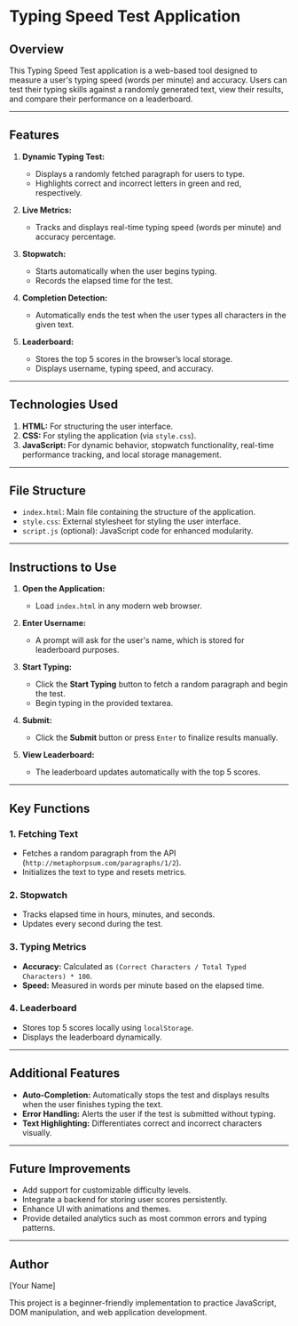 # Typing Speed Test Application

## Overview
This Typing Speed Test application is a web-based tool designed to measure a user's typing speed (words per minute) and accuracy. Users can test their typing skills against a randomly generated text, view their results, and compare their performance on a leaderboard.

---

## Features
1. **Dynamic Typing Test:**
   - Displays a randomly fetched paragraph for users to type.
   - Highlights correct and incorrect letters in green and red, respectively.

2. **Live Metrics:**
   - Tracks and displays real-time typing speed (words per minute) and accuracy percentage.

3. **Stopwatch:**
   - Starts automatically when the user begins typing.
   - Records the elapsed time for the test.

4. **Completion Detection:**
   - Automatically ends the test when the user types all characters in the given text.

5. **Leaderboard:**
   - Stores the top 5 scores in the browser’s local storage.
   - Displays username, typing speed, and accuracy.

---

## Technologies Used
1. **HTML:** For structuring the user interface.
2. **CSS:** For styling the application (via `style.css`).
3. **JavaScript:** For dynamic behavior, stopwatch functionality, real-time performance tracking, and local storage management.

---

## File Structure
- `index.html`: Main file containing the structure of the application.
- `style.css`: External stylesheet for styling the user interface.
- `script.js` (optional): JavaScript code for enhanced modularity.

---

## Instructions to Use
1. **Open the Application:**
   - Load `index.html` in any modern web browser.

2. **Enter Username:**
   - A prompt will ask for the user's name, which is stored for leaderboard purposes.

3. **Start Typing:**
   - Click the **Start Typing** button to fetch a random paragraph and begin the test.
   - Begin typing in the provided textarea.

4. **Submit:**
   - Click the **Submit** button or press `Enter` to finalize results manually.

5. **View Leaderboard:**
   - The leaderboard updates automatically with the top 5 scores.

---

## Key Functions
### 1. Fetching Text
- Fetches a random paragraph from the API (`http://metaphorpsum.com/paragraphs/1/2`).
- Initializes the text to type and resets metrics.

### 2. Stopwatch
- Tracks elapsed time in hours, minutes, and seconds.
- Updates every second during the test.

### 3. Typing Metrics
- **Accuracy:** Calculated as `(Correct Characters / Total Typed Characters) * 100`.
- **Speed:** Measured in words per minute based on the elapsed time.

### 4. Leaderboard
- Stores top 5 scores locally using `localStorage`.
- Displays the leaderboard dynamically.

---

## Additional Features
- **Auto-Completion:** Automatically stops the test and displays results when the user finishes typing the text.
- **Error Handling:** Alerts the user if the test is submitted without typing.
- **Text Highlighting:** Differentiates correct and incorrect characters visually.

---

## Future Improvements
- Add support for customizable difficulty levels.
- Integrate a backend for storing user scores persistently.
- Enhance UI with animations and themes.
- Provide detailed analytics such as most common errors and typing patterns.

---

## Author
[Your Name]

This project is a beginner-friendly implementation to practice JavaScript, DOM manipulation, and web application development.

